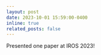 ```yaml
---
layout: post
date: 2023-10-01 15:59:00-0400
inline: true
related_posts: false
---
```


Presented one paper at IROS 2023!
